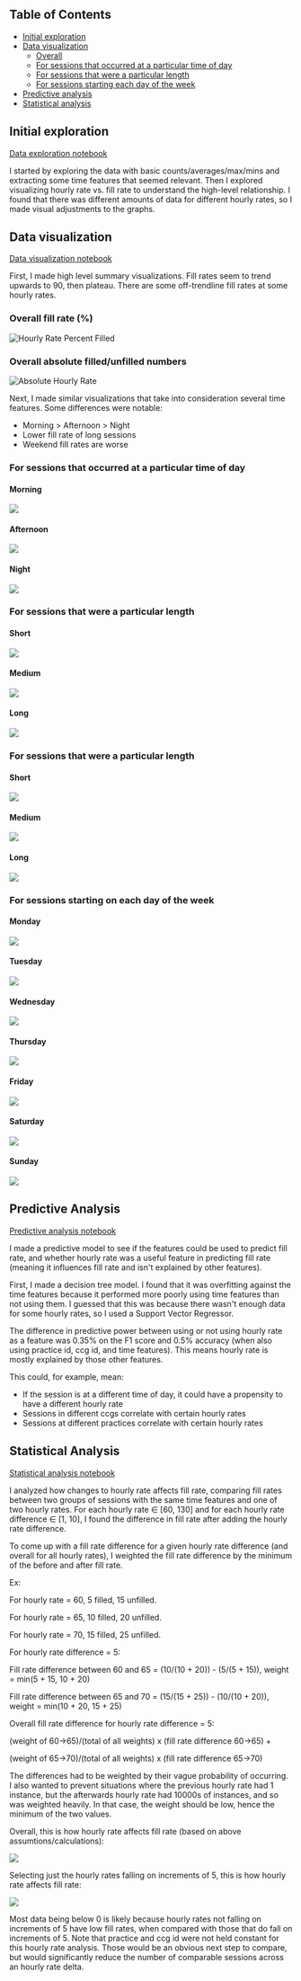 ## Table of Contents

* [Initial exploration](https://github.com/curiousest/session-hourly-rate/blob/master/analysis.md#initial-exploration)
* [Data visualization](https://github.com/curiousest/session-hourly-rate/blob/master/analysis.md#data-visualization)
  * [Overall](https://github.com/curiousest/session-hourly-rate/blob/master/analysis.md#data-visualization)
  * [For sessions that occurred at a particular time of day](https://github.com/curiousest/session-hourly-rate/blob/master/analysis.md#for-sessions-that-occurred-at-a-particular-time-of-day)
  * [For sessions that were a particular length](https://github.com/curiousest/session-hourly-rate/blob/master/analysis.md#for-sessions-that-were-a-particular-length)
  * [For sessions starting each day of the week](https://github.com/curiousest/session-hourly-rate/blob/master/analysis.md#for-sessions-starting-on-each-day-of-the-week)
* [Predictive analysis](https://github.com/curiousest/session-hourly-rate/blob/master/analysis.md#predictive-analysis)
* [Statistical analysis](https://github.com/curiousest/session-hourly-rate/blob/master/analysis.md#statistical-analysis)

## Initial exploration

[Data exploration notebook](hourly_explore.ipynb)

I started by exploring the data with basic counts/averages/max/mins and extracting some time features that seemed relevant. Then I explored visualizing hourly rate vs. fill rate to understand the high-level relationship. I found that there was different amounts of data for different hourly rates, so I made visual adjustments to the graphs.

## Data visualization

[Data visualization notebook](hourly_visualization.ipynb)

First, I made high level summary visualizations. Fill rates seem to trend upwards to 90, then plateau. There are some off-trendline fill rates at some hourly rates.

### Overall fill rate (%)

![Hourly Rate Percent Filled](hourly_rate_filled_unfilled_pct.png)

### Overall absolute filled/unfilled numbers

![Absolute Hourly Rate](hourly_rate_filled_unfilled_absolute.png)

Next, I made similar visualizations that take into consideration several time features. Some differences were notable:

* Morning > Afternoon > Night
* Lower fill rate of long sessions
* Weekend fill rates are worse

### For sessions that occurred at a particular time of day

#### Morning

![](hourly_rate_morning.png)

#### Afternoon

![](hourly_rate_afternoon.png)

#### Night

![](hourly_rate_night.png)

### For sessions that were a particular length

#### Short

![](hourly_rate_short.png)

#### Medium

![](hourly_rate_medium.png)

#### Long

![](hourly_rate_long.png)

### For sessions that were a particular length

#### Short

![](hourly_rate_short.png)

#### Medium

![](hourly_rate_medium.png)

#### Long

![](hourly_rate_long.png)

### For sessions starting on each day of the week

#### Monday 

![](hourly_rate_monday.png)

#### Tuesday

![](hourly_rate_tuesday.png)

#### Wednesday

![](hourly_rate_wednesday.png)

#### Thursday

![](hourly_rate_thursday.png)

#### Friday

![](hourly_rate_friday.png)

#### Saturday

![](hourly_rate_saturday.png)

#### Sunday

![](hourly_rate_sunday.png)

## Predictive Analysis

[Predictive analysis notebook](hourly_predictive_analysis.ipynb)

I made a predictive model to see if the features could be used to predict fill rate, and whether hourly rate was a useful feature in predicting fill rate (meaning it influences fill rate and isn't explained by other features).

First, I made a decision tree model. I found that it was overfitting against the time features because it performed more poorly using time features than not using them. I guessed that this was because there wasn't enough data for some hourly rates, so I used a Support Vector Regressor.

The difference in predictive power between using or not using hourly rate as a feature was 0.35% on the F1 score and 0.5% accuracy (when also using practice id, ccg id, and time features). This means hourly rate is mostly explained by those other features.

This could, for example, mean:

* If the session is at a different time of day, it could have a propensity to have a different hourly rate
* Sessions in different ccgs correlate with certain hourly rates
* Sessions at different practices correlate with certain hourly rates

## Statistical Analysis

[Statistical analysis notebook](hourly_variables_analysis.ipynb)

I analyzed how changes to hourly rate affects fill rate, comparing fill rates between two groups of sessions with the same time features and one of two hourly rates. For each hourly rate ∈ [60, 130] and for each hourly rate difference ∈ [1, 10], I found the difference in fill rate after adding the hourly rate difference.
 
To come up with a fill rate difference for a given hourly rate difference (and overall for all hourly rates), I weighted the fill rate difference by the minimum of the before and after fill rate.

Ex:

For hourly rate = 60, 5 filled, 15 unfilled.

For hourly rate = 65, 10 filled, 20 unfilled.

For hourly rate = 70, 15 filled, 25 unfilled.

For hourly rate difference = 5:

Fill rate difference between 60 and 65 = (10/(10 + 20)) - (5/(5 + 15)), weight = min(5 + 15, 10 + 20)

Fill rate difference between 65 and 70 = (15/(15 + 25)) - (10/(10 + 20)), weight = min(10 + 20, 15 + 25)

Overall fill rate difference for hourly rate difference = 5:

(weight of 60->65)/(total of all weights) x (fill rate difference 60->65) +

(weight of 65->70)/(total of all weights) x (fill rate difference 65->70)

The differences had to be weighted by their vague probability of occurring. I also wanted to prevent situations where the previous hourly rate had 1 instance, but the afterwards hourly rate had 10000s of instances, and so was weighted heavily. In that case, the weight should be low, hence the minimum of the two values.
 
Overall, this is how hourly rate affects fill rate (based on above assumtions/calculations):

![](overall_delta.png)


Selecting just the hourly rates falling on increments of 5, this is how hourly rate affects fill rate:

![](increments_of_5_delta.png)

Most data being below 0 is likely because hourly rates not falling on increments of 5 have low fill rates, when compared with those that do fall on increments of 5. Note that practice and ccg id were not held constant for this hourly rate analysis. Those would be an obvious next step to compare, but would significantly reduce the number of comparable sessions across an hourly rate delta.
